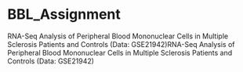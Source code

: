 # BBL_Assignment
RNA-Seq Analysis of Peripheral Blood Mononuclear Cells in Multiple Sclerosis Patients and Controls (Data: GSE21942)RNA-Seq Analysis of Peripheral Blood Mononuclear Cells in Multiple Sclerosis Patients and Controls (Data: GSE21942)

